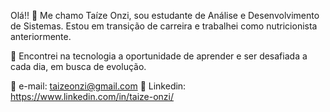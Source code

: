Olá!! 👋 Me chamo Taíze Onzi, sou estudante de Análise e Desenvolvimento de Sistemas.
        Estou em transição de carreira e trabalhei como nutricionista anteriormente.

🌱 Encontrei na tecnologia a oportunidade de aprender e ser desafiada a cada dia, em busca de evolução.

📧 e-mail: taizeonzi@gmail.com
🔗 Linkedin: https://www.linkedin.com/in/taize-onzi/
